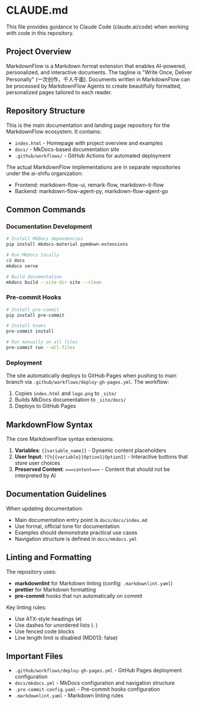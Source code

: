 # CLAUDE.md

This file provides guidance to Claude Code (claude.ai/code) when working with code in this repository.

## Project Overview

MarkdownFlow is a Markdown format extension that enables AI-powered, personalized, and interactive documents. The tagline is "Write Once, Deliver Personally" (一次创作，千人千面). Documents written in MarkdownFlow can be processed by MarkdownFlow Agents to create beautifully formatted, personalized pages tailored to each reader.

## Repository Structure

This is the main documentation and landing page repository for the MarkdownFlow ecosystem. It contains:

- `index.html` - Homepage with project overview and examples
- `docs/` - MkDocs-based documentation site
- `.github/workflows/` - GitHub Actions for automated deployment

The actual MarkdownFlow implementations are in separate repositories under the ai-shifu organization:

- Frontend: markdown-flow-ui, remark-flow, markdown-it-flow
- Backend: markdown-flow-agent-py, markdown-flow-agent-go

## Common Commands

### Documentation Development

```bash
# Install MkDocs dependencies
pip install mkdocs-material pymdown-extensions

# Run MkDocs locally
cd docs
mkdocs serve

# Build documentation
mkdocs build --site-dir site --clean
```

### Pre-commit Hooks

```bash
# Install pre-commit
pip install pre-commit

# Install hooks
pre-commit install

# Run manually on all files
pre-commit run --all-files
```

### Deployment

The site automatically deploys to GitHub Pages when pushing to main branch via `.github/workflows/deploy-gh-pages.yml`. The workflow:

1. Copies `index.html` and `logo.png` to `_site/`
2. Builds MkDocs documentation to `_site/docs/`
3. Deploys to GitHub Pages

## MarkdownFlow Syntax

The core MarkdownFlow syntax extensions:

1. **Variables**: `{{variable_name}}` - Dynamic content placeholders
2. **User Input**: `?[%{{variable}}Option1|Option2]` - Interactive buttons that store user choices
3. **Preserved Content**: `===content===` - Content that should not be interpreted by AI

## Documentation Guidelines

When updating documentation:

- Main documentation entry point is `docs/docs/index.md`
- Use formal, official tone for documentation
- Examples should demonstrate practical use cases
- Navigation structure is defined in `docs/mkdocs.yml`

## Linting and Formatting

The repository uses:

- **markdownlint** for Markdown linting (config: `.markdownlint.yaml`)
- **prettier** for Markdown formatting
- **pre-commit** hooks that run automatically on commit

Key linting rules:

- Use ATX-style headings (`#`)
- Use dashes for unordered lists (`-`)
- Use fenced code blocks
- Line length limit is disabled (MD013: false)

## Important Files

- `.github/workflows/deploy-gh-pages.yml` - GitHub Pages deployment configuration
- `docs/mkdocs.yml` - MkDocs configuration and navigation structure
- `.pre-commit-config.yaml` - Pre-commit hooks configuration
- `.markdownlint.yaml` - Markdown linting rules
